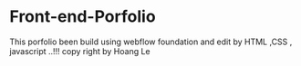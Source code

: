 # Front-end-Porfolio
This porfolio been build using webflow foundation and edit by HTML ,CSS , javascript ..!!!
copy right by Hoang Le
